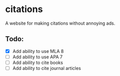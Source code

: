 # citations

A website for making citations without annoying ads.

## Todo:
- [x] Add ability to use MLA 8
- [ ] Add ability to use APA 7
- [ ] Add ability to cite books
- [ ] Add ability to cite journal articles